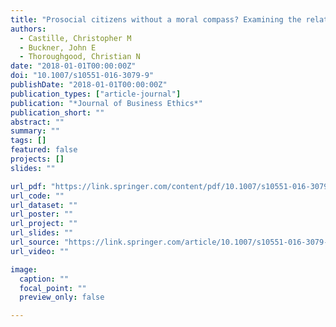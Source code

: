 ```yaml
---
title: "Prosocial citizens without a moral compass? Examining the relationship between Machiavellianism and unethical pro-organizational behavior"
authors:
  - Castille, Christopher M
  - Buckner, John E
  - Thoroughgood, Christian N
date: "2018-01-01T00:00:00Z"
doi: "10.1007/s10551-016-3079-9"
publishDate: "2018-01-01T00:00:00Z"
publication_types: ["article-journal"]
publication: "*Journal of Business Ethics*"
publication_short: ""
abstract: ""
summary: ""
tags: []
featured: false
projects: []
slides: ""

url_pdf: "https://link.springer.com/content/pdf/10.1007/s10551-016-3079-9.pdf"
url_code: ""
url_dataset: ""
url_poster: ""
url_project: ""
url_slides: ""
url_source: "https://link.springer.com/article/10.1007/s10551-016-3079-9"
url_video: ""

image:
  caption: ""
  focal_point: ""
  preview_only: false

---
```

